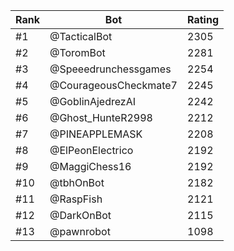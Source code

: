 Rank|Bot|Rating
---|---|---
#1|@TacticalBot|2305
#2|@ToromBot|2281
#3|@Speeedrunchessgames|2254
#4|@CourageousCheckmate7|2245
#5|@GoblinAjedrezAI|2242
#6|@Ghost_HunteR2998|2212
#7|@PINEAPPLEMASK|2208
#8|@ElPeonElectrico|2192
#9|@MaggiChess16|2192
#10|@tbhOnBot|2182
#11|@RaspFish|2121
#12|@DarkOnBot|2115
#13|@pawnrobot|1098
